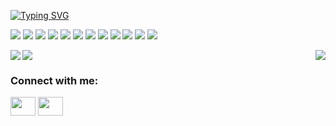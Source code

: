  [![Typing SVG](https://readme-typing-svg.demolab.com?font=Fira+Code&duration=2500&pause=1000&color=8DABF7&background=33303000&multiline=true&width=435&lines=%F0%9F%91%8BHey+Nice+to+meet+you)](https://git.io/typing-svg)


<p>
 <img src="https://img.shields.io/badge/HTML5-E34F26?style=flat-square&logo=html5&logoColor=white"></img>
 <img src="https://img.shields.io/badge/CSS3-1572B6?style=flat-square&logo=css3&logoColor=white"></img>
 <img src="https://img.shields.io/badge/Tailwind_CSS-38B2AC?style=flat-square&logo=tailwind-css&logoColor=white"></img>
 <img src="https://img.shields.io/badge/Bootstrap-563D7C?style=flat-square&logo=bootstrap&logoColor=white"></img>
 <img src="https://img.shields.io/badge/JavaScript-F7DF1E?style=flat-square&logo=javascript&logoColor=black"></img>
 <img src="https://img.shields.io/badge/React.js-0081CB?style=flat-square&logo=react&logoColor=61DAFB"></img>
 <img src="https://img.shields.io/badge/Markdown-000000?style=flat-square&logo=markdown&logoColor=white"></img>
 <img src="https://img.shields.io/badge/Python-3776AB?style=flat-square&logo=python&logoColor=white"></img>
 <img src="https://img.shields.io/badge/Vite-593D88?style=flat-square&logo=vite&logoColor=white"></img>
 <img src="https://img.shields.io/badge/Node.js-43853D?style=flat-square&logo=node.js&logoColor=white"></img>
 <img src="https://img.shields.io/badge/MySQL-005C84?style=flat-square&logo=mysql&logoColor=white"></img>
 <img src="https://img.shields.io/badge/Netlify-00C7B7?style=flat-square&logo=netlify&logoColor=black"></img>
</p>


<img align="left" src="http://github-readme-streak-stats.herokuapp.com?user=labid-al-nahiyan&theme=dark&background=000000"></img>
<img align="right" src="https://github-readme-stats.vercel.app/api?username=labid-al-nahiyan&theme=dark" ></img>

<img align="center" src="https://github-readme-stats.vercel.app/api/top-langs/?username=labid-al-nahiyan&layout=compact&theme=dark"></img>


### Connect with me:
<!-- <a href="your link" target="blank"><img align="center" src="https://cdn.jsdelivr.net/npm/simple-icons@3.0.1/icons/twitter.svg" alt="" height="30" width="40"/></a>
<a href="your link" target="blank"><img align="center" src="https://cdn.jsdelivr.net/npm/simple-icons@3.0.1/icons/youtube.svg" alt="" height="30" width="40" /></a>
-->
<a href="https://www.linkedin.com/in/labid-al-nahiyan-4a3810198" target="blank"><img align="center" src="https://cdn.jsdelivr.net/npm/simple-icons@3.0.1/icons/linkedin.svg" alt="" height="30" width="40" /></a>
<a href="your link" target="blank"><img align="center" src="https://cdn.jsdelivr.net/npm/simple-icons@3.0.1/icons/facebook.svg" alt="" height="30" width="40" /></a>
</p>
